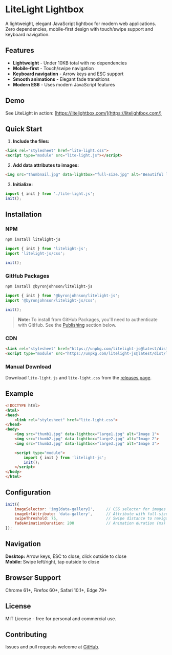 # LiteLight Lightbox

A lightweight, elegant JavaScript lightbox for modern web applications. Zero dependencies, mobile-first design with touch/swipe support and keyboard navigation.

## Features

- **Lightweight** - Under 10KB total with no dependencies
- **Mobile-first** - Touch/swipe navigation 
- **Keyboard navigation** - Arrow keys and ESC support
- **Smooth animations** - Elegant fade transitions
- **Modern ES6** - Uses modern JavaScript features

## Demo

See LiteLight in action: [https://litelightbox.com/](https://litelightbox.com/)

## Quick Start

1. **Include the files:**

```html
<link rel="stylesheet" href="lite-light.css">
<script type="module" src="lite-light.js"></script>
```

2. **Add data attributes to images:**

```html
<img src="thumbnail.jpg" data-lightbox="full-size.jpg" alt="Beautiful landscape">
```

3. **Initialize:**

```javascript
import { init } from './lite-light.js';
init();
```

## Installation

### NPM
```bash
npm install litelight-js
```

```javascript
import { init } from 'litelight-js';
import 'litelight-js/css';

init();
```

### GitHub Packages
```bash
npm install @byronjohnson/litelight-js
```

```javascript
import { init } from '@byronjohnson/litelight-js';
import '@byronjohnson/litelight-js/css';

init();
```

> **Note:** To install from GitHub Packages, you'll need to authenticate with GitHub. See the [Publishing](#publishing) section below.

### CDN
```html
<link rel="stylesheet" href="https://unpkg.com/litelight-js@latest/dist/lite-light.min.css">
<script type="module" src="https://unpkg.com/litelight-js@latest/dist/lite-light.min.js"></script>
```

### Manual Download
Download `lite-light.js` and `lite-light.css` from the [releases page](https://github.com/byronjohnson/litelight/releases).

## Example

```html
<!DOCTYPE html>
<html>
<head>
    <link rel="stylesheet" href="lite-light.css">
</head>
<body>
    <img src="thumb1.jpg" data-lightbox="large1.jpg" alt="Image 1">
    <img src="thumb2.jpg" data-lightbox="large2.jpg" alt="Image 2">
    <img src="thumb3.jpg" data-lightbox="large3.jpg" alt="Image 3">

    <script type="module">
        import { init } from 'litelight-js';
        init();
    </script>
</body>
</html>
```

## Configuration

```javascript
init({
    imageSelector: 'img[data-gallery]',     // CSS selector for images
    imageUrlAttribute: 'data-gallery',      // Attribute with full-size URL
    swipeThreshold: 75,                     // Swipe distance to navigate
    fadeAnimationDuration: 200              // Animation duration (ms)
});
```

## Navigation

**Desktop:** Arrow keys, ESC to close, click outside to close  
**Mobile:** Swipe left/right, tap outside to close

## Browser Support

Chrome 61+, Firefox 60+, Safari 10.1+, Edge 79+

## License

MIT License - free for personal and commercial use.


## Contributing

Issues and pull requests welcome at [GitHub](https://github.com/byronjohnson/litelight).